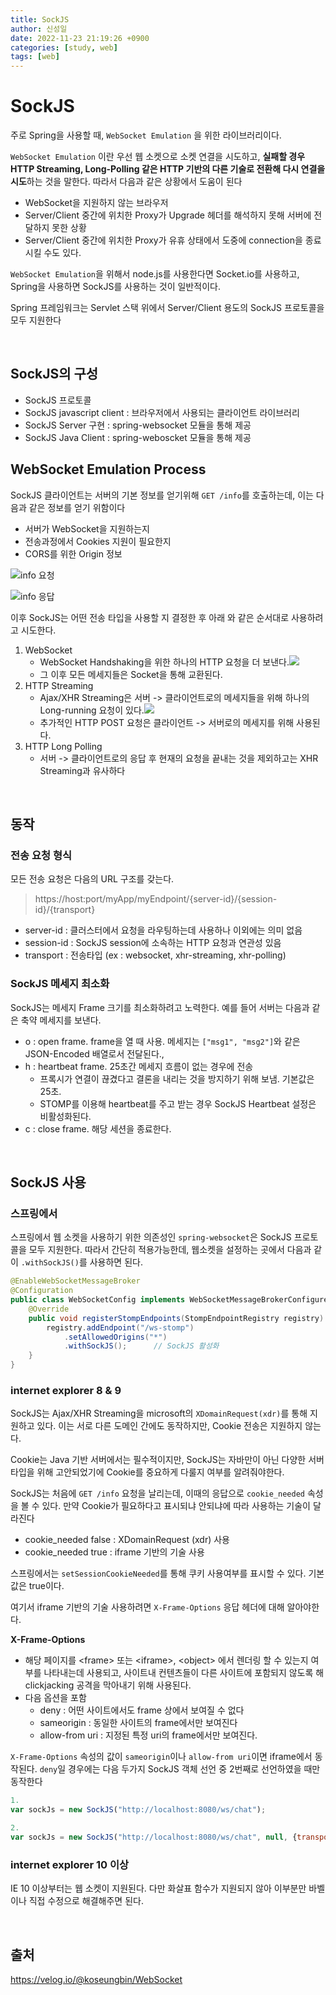 ```yaml
---
title: SockJS
author: 신성일
date: 2022-11-23 21:19:26 +0900
categories: [study, web]
tags: [web]
---
```


# SockJS

주로 Spring을 사용할 때, `WebSocket Emulation` 을 위한 라이브러리이다. 

`WebSocket Emulation` 이란 우선 웹 소켓으로 소켓 연결을 시도하고, **실패할 경우 HTTP Streaming, Long-Polling 같은 HTTP 기반의 다른 기술로 전환해 다시 연결을 시도**하는 것을 말한다. 따라서 다음과 같은 상황에서 도움이 된다

- WebSocket을 지원하지 않는 브라우저
- Server/Client 중간에 위치한 Proxy가 Upgrade 헤더를 해석하지 못해 서버에 전달하지 못한 상황
- Server/Client 중간에 위치한 Proxy가 유휴 상태에서 도중에 connection을 종료시킬 수도 있다.

`WebSocket Emulation`을 위해서 node.js를 사용한다면 Socket.io를 사용하고, Spring을 사용하면 SockJS를 사용하는 것이 일반적이다.

Spring 프레임워크는 Servlet 스택 위에서 Server/Client 용도의 SockJS 프로토콜을 모두 지원한다

<br/>

## SockJS의 구성

- SockJS 프로토콜
- SockJS javascript client : 브라우저에서 사용되는 클라이언트 라이브러리
- SockJS Server 구현 : spring-websocket 모듈을 통해 제공
- SockJS Java Client : spring-weboscket 모듈을 통해 제공 

## WebSocket Emulation Process

SockJS 클라이언트는 서버의 기본 정보를 얻기위해 `GET /info`를 호출하는데, 이는 다음과 같은 정보를 얻기 위함이다

- 서버가 WebSocket을 지원하는지
- 전송과정에서 Cookies 지원이 필요한지
- CORS를 위한 Origin 정보

![info 요청](https://img1.daumcdn.net/thumb/R1280x0/?scode=mtistory2&fname=https%3A%2F%2Fblog.kakaocdn.net%2Fdn%2FbZp2Bu%2Fbtq1OM0cPc2%2F4wVEG1T6fnwKbVwuxQgREK%2Fimg.png)

![info 응답](https://img1.daumcdn.net/thumb/R1280x0/?scode=mtistory2&fname=https%3A%2F%2Fblog.kakaocdn.net%2Fdn%2FcaZXp4%2Fbtq1I8jRmCu%2FNhj5KfKGFVZThMyk0qvWdK%2Fimg.png)

이후 SockJS는 어떤 전송 타입을 사용할 지 결정한 후 아래 와 같은 순서대로 사용하려고 시도한다.

1. WebSocket
   - WebSocket Handshaking을 위한 하나의 HTTP 요청을 더 보낸다.![](https://img1.daumcdn.net/thumb/R1280x0/?scode=mtistory2&fname=https%3A%2F%2Fblog.kakaocdn.net%2Fdn%2FdBACTK%2Fbtq1ISnXXlJ%2FIvxcusE04cWtG3cF6SNFq0%2Fimg.png)
   - 그 이후 모든 메세지들은 Socket을 통해 교환된다.
2. HTTP Streaming
   - Ajax/XHR Streaming은 서버 -> 클라이언트로의 메세지들을 위해 하나의 Long-running 요청이 있다.![](https://img1.daumcdn.net/thumb/R1280x0/?scode=mtistory2&fname=https%3A%2F%2Fblog.kakaocdn.net%2Fdn%2Fb5G3Oq%2Fbtq1KCjXvj6%2FNCoiNv7i3tKL5kt0LFcfOK%2Fimg.png)
   - 추가적인 HTTP POST 요청은 클라이언트 -> 서버로의 메세지를 위해 사용된다.
3. HTTP Long Polling
   - 서버 -> 클라이언트로의 응답 후 현재의 요청을 끝내는 것을 제외하고는 XHR Streaming과 유사하다

<br/>

## 동작

### 전송 요청 형식

모든 전송 요청은 다음의 URL 구조를 갖는다.

> https://host:port/myApp/myEndpoint/{server-id}/{session-id}/{transport}

- server-id : 클러스터에서 요청을 라우팅하는데 사용하나 이외에는 의미 없음
- session-id : SockJS session에 소속하는 HTTP 요청과 연관성 있음
- transport : 전송타입 (ex : websocket, xhr-streaming, xhr-polling)

### SockJS 메세지 최소화

SockJS는 메세지 Frame 크기를 최소화하려고 노력한다. 예를 들어 서버는 다음과 같은 축약 메세지를 보낸다.

- o : open frame. frame을 열 때 사용. 메세지는 `["msg1", "msg2"]`와 같은 JSON-Encoded 배열로서 전달된다., 
- h : heartbeat frame. 25초간 메세지 흐름이 없는 경우에 전송
  - 프록시가 연결이 끊겼다고 결론을 내리는 것을 방지하기 위해 보냄. 기본값은 25초.
  - STOMP를 이용해 heartbeat를 주고 받는 경우 SockJS Heartbeat 설정은 비활성화된다.
- c : close frame. 해당 세션을 종료한다. 

<br/>

## SockJS 사용

### 스프링에서

스프링에서 웹 소켓을 사용하기 위한 의존성인 `spring-websocket`은 SockJS 프로토콜을 모두 지원한다. 따라서 간단히 적용가능한데, 웹소켓을 설정하는 곳에서 다음과 같이 `.withSockJS()`를 사용하면 된다.

```java
@EnableWebSocketMessageBroker
@Configuration
public class WebSocketConfig implements WebSocketMessageBrokerConfigurer {
	@Override
	public void registerStompEndpoints(StompEndpointRegistry registry) {
		registry.addEndpoint("/ws-stomp")
			.setAllowedOrigins("*")
			.withSockJS();		// SockJS 활성화
	}
}
```

### internet explorer 8 & 9

SockJS는 Ajax/XHR Streaming을 microsoft의 `XDomainRequest(xdr)`를 통해 지원하고 있다. 이는 서로 다른 도메인 간에도 동작하지만, Cookie 전송은 지원하지 않는다. 

Cookie는 Java 기반 서버에서는 필수적이지만, SockJS는 자바만이 아닌 다양한 서버 타입을 위해 고안되었기에 Cookie를 중요하게 다룰지 여부를 알려줘야한다.

SockJS는 처음에 `GET /info` 요청을 날리는데, 이때의 응답으로 `cookie_needed` 속성을 볼 수 있다. 만약 Cookie가 필요하다고 표시되냐 안되냐에 따라 사용하는 기술이 달라진다

- cookie_needed false : XDomainRequest (xdr) 사용
- cookie_needed true : iframe 기반의 기술 사용

스프링에서는 `setSessionCookieNeeded`를 통해 쿠키 사용여부를 표시할 수 있다. 기본값은 true이다.

여기서 iframe 기반의 기술 사용하려면 `X-Frame-Options` 응답 헤더에 대해 알아야한다.

**X-Frame-Options**

- 해당 페이지를 \<frame\> 또는 \<iframe\>, \<object\> 에서 렌더링 할 수 있는지 여부를 나타내는데 사용되고, 사이트내 컨텐츠들이 다른 사이트에 포함되지 않도록 해 clickjacking 공격을 막아내기 위해 사용된다.
- 다음 옵션을 포함
  - deny : 어떤 사이트에서도 frame 상에서 보여질 수 없다
  - sameorigin : 동일한 사이트의 frame에서만 보여진다
  - allow-from uri : 지정된 특정 uri의 frame에서만 보여진다.

 `X-Frame-Options` 속성의 값이 `sameorigin`이나 `allow-from uri`이면 iframe에서 동작된다. `deny`일 경우에는 다음 두가지 SockJS 객체 선언 중 2번째로 선언하였을 때만 동작한다

```javascript
1.
var sockJs = new SockJS("http://localhost:8080/ws/chat");

2.
var sockJs = new SockJS("http://localhost:8080/ws/chat", null, {transports: ["websocket", "xhr-streaming", "xhr-polling"]});
```

### internet explorer 10 이상

IE 10 이상부터는 웹 소켓이 지원된다. 다만 화살표 함수가 지원되지 않아 이부분만 바벨이나 직접 수정으로 해결해주면 된다.

<br/>

## 출처

https://velog.io/@koseungbin/WebSocket
